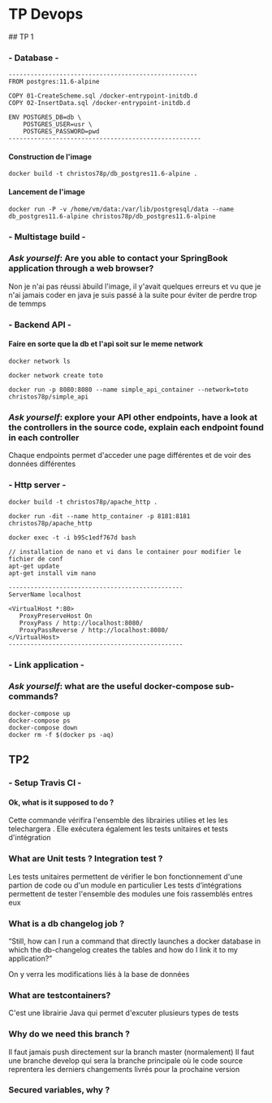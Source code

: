 # TP Devops


## TP 1

### - Database -

```
----------------------------------------------------
FROM postgres:11.6-alpine

COPY 01-CreateScheme.sql /docker-entrypoint-initdb.d
COPY 02-InsertData.sql /docker-entrypoint-initdb.d

ENV POSTGRES_DB=db \
	POSTGRES_USER=usr \
	POSTGRES_PASSWORD=pwd
-----------------------------------------------------
```

#### Construction de l'image
    
    docker build -t christos78p/db_postgres11.6-alpine .

#### Lancement de l'image
    
    docker run -P -v /home/vm/data:/var/lib/postgresql/data --name db_postgres11.6-alpine christos78p/db_postgres11.6-alpine



### - Multistage build -

### *Ask yourself*: Are you able to contact your SpringBook application through a web browser?
 Non je n'ai pas réussi àbuild l'image, il y'avait quelques erreurs et vu que je n'ai jamais coder en java je suis passé à la suite pour éviter de perdre trop de temmps


### - Backend API -

#### Faire en sorte que la db et l'api soit sur le meme network

    docker network ls

    docker network create toto

    docker run -p 8080:8080 --name simple_api_container --network=toto christos78p/simple_api

 ### *Ask yourself*: explore your API other endpoints, have a look at the controllers in the source code, explain each endpoint found in each controller
 Chaque endpoints permet d'acceder une page différentes et de voir des données différentes


### - Http server -

    docker build -t christos78p/apache_http .

    docker run -dit --name http_container -p 8181:8181 christos78p/apache_http

    docker exec -t -i b95c1edf767d bash

    // installation de nano et vi dans le container pour modifier le fichier de conf
    apt-get update
    apt-get install vim nano

```
------------------------------------------------
ServerName localhost

<VirtualHost *:80>
   ProxyPreserveHost On
   ProxyPass / http://localhost:8080/
   ProxyPassReverse / http://localhost:8080/
</VirtualHost>
------------------------------------------------
```


### - Link application -

### *Ask yourself*: what are the useful docker-compose sub-commands?

    docker-compose up
    docker-compose ps
    docker-compose down
    docker rm -f $(docker ps -aq)


## TP2 

### - Setup Travis CI -

#### Ok, what is it supposed to do ?

Cette commande vérifira l'ensemble des librairies utilies et les les telechargera . Elle exécutera également les tests unitaires et tests d'intégration

### What are Unit tests ? Integration test ?
 
Les tests unitaires permettent de vérifier le bon fonctionnement d'une partion de code ou d'un module en particulier 
Les tests d’intégrations permettent de tester l'ensemble des modules une fois rassemblés entres eux

### What is a db changelog job ?
“Still, how can I run a command that directly launches a docker database in which the db-changelog creates the tables and how do I link it to my application?”

On y verra les modifications liés à la base de données

### What are testcontainers?

C'est une librairie Java qui permet d'excuter plusieurs types de tests

### Why do we need this branch ?
Il faut jamais push directement sur la branch master (normalement) 
Il faut une branche develop qui sera la branche principale où le code source reprentera les derniers changements livrés pour la prochaine version

### Secured variables, why ?